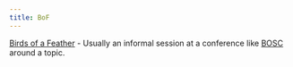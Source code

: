 ```yaml
---
title: BoF
---
```


[Birds of a Feather](wp:BoF "wikilink") - Usually an informal session at
a conference like [BOSC](BOSC "wikilink") around a topic.
